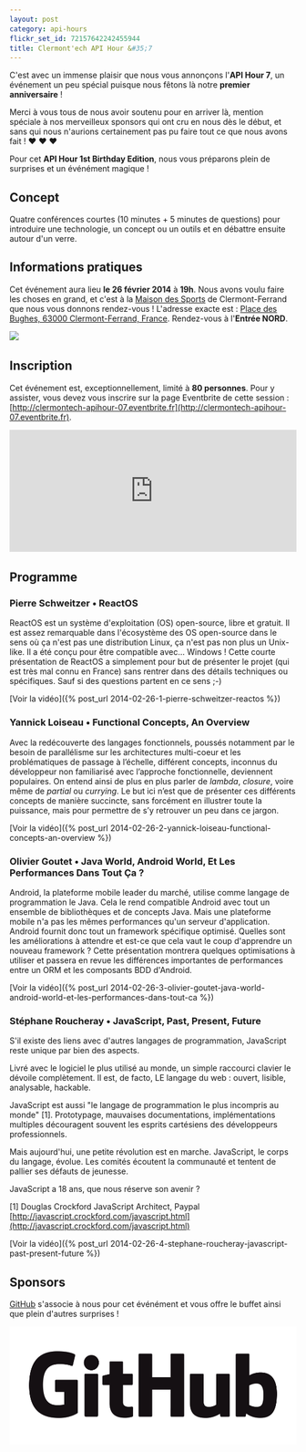 ```yaml
---
layout: post
category: api-hours
flickr_set_id: 72157642242455944
title: Clermont'ech API Hour &#35;7
---
```


C'est avec un immense plaisir que nous vous annonçons l'**API Hour 7**, un
événement un peu spécial puisque nous fêtons là notre **premier anniversaire** !

Merci à vous tous de nous avoir soutenu pour en arriver là, mention spéciale à
nos merveilleux sponsors qui ont cru en nous dès le début, et sans qui nous
n'aurions certainement pas pu faire tout ce que nous avons fait ! &hearts;
&hearts; &hearts;

Pour cet **API Hour 1st Birthday Edition**, nous vous préparons plein de
surprises et un événément magique !

## Concept

Quatre conférences courtes (10 minutes + 5 minutes de questions) pour
introduire une technologie, un concept ou un outils et en débattre ensuite
autour d'un verre.

## Informations pratiques

Cet événement aura lieu **le 26 février 2014** à **19h**. Nous avons voulu faire
les choses en grand, et c'est à la [Maison des
Sports](http://www.clermont-ferrand.fr/La-Maison-des-sports.html) de
Clermont-Ferrand que nous vous donnons rendez-vous !
L'adresse exacte est : [Place des Bughes, 63000 Clermont-Ferrand,
France](https://maps.google.com/maps?q=Maison+des+sports,+Place+des+Bughes,+Clermont-Ferrand,+France&hl=en&sll=45.786032,3.087274&sspn=0.001714,0.00228&oq=maison+des+sports+clermont&t=h&hq=Maison+des+sports,&hnear=Place+des+Bughes,+63000+Clermont-Ferrand,+France&z=16&iwloc=A).
Rendez-vous à l'**Entrée NORD**.

[![](http://maps.googleapis.com/maps/api/staticmap?center=maison+des+sports&size=600x400&sensor=false&markers=color:red|45.786294,3.087301)](https://maps.google.com/maps?q=Maison+des+sports,+Place+des+Bughes,+Clermont-Ferrand,+France&hl=en&sll=45.786032,3.087274&sspn=0.001714,0.00228&oq=maison+des+sports+clermont&t=h&hq=Maison+des+sports,&hnear=Place+des+Bughes,+63000+Clermont-Ferrand,+France&z=16&iwloc=A)

## Inscription

Cet événement est, exceptionnellement, limité à **80 personnes**. Pour y
assister, vous devez vous inscrire sur la page Eventbrite de cette session :
[http://clermontech-apihour-07.eventbrite.fr](http://clermontech-apihour-07.eventbrite.fr).

<iframe src="http://www.eventbrite.com/tickets-external?eid=10570965041&amp;ref=etckt&amp;v=2" frameborder="0" height="214" width="100%" vspace="0" hspace="0" marginheight="5" marginwidth="5" scrolling="auto" allowtransparency="true">Clermont'ech Eventbrite</iframe>

## Programme

### Pierre Schweitzer • ReactOS

ReactOS est un système d'exploitation (OS) open-source, libre et gratuit. Il est
assez remarquable dans l'écosystème des OS open-source dans le sens où ça n'est
pas une distribution Linux, ça n'est pas non plus un Unix-like. Il a été conçu
pour être compatible avec... Windows ! Cette courte présentation de ReactOS a
simplement pour but de présenter le projet (qui est très mal connu en France)
sans rentrer dans des détails techniques ou spécifiques. Sauf si des questions
partent en ce sens ;-)

[Voir la vidéo]({% post_url 2014-02-26-1-pierre-schweitzer-reactos %})

### Yannick Loiseau • Functional Concepts, An Overview

Avec la redécouverte des langages fonctionnels, poussés notamment par le besoin
de parallélisme sur les architectures multi-coeur et les problématiques de
passage à l’échelle, différent concepts, inconnus du développeur non familiarisé
avec l’approche fonctionnelle, deviennent populaires. On entend ainsi de plus en
plus parler de _lambda_, _closure_, voire même de _partial_ ou _currying_.  Le
but ici n’est que de présenter ces différents concepts de manière succincte,
sans forcément en illustrer toute la puissance, mais pour permettre de s’y
retrouver un peu dans ce jargon.

[Voir la vidéo]({% post_url 2014-02-26-2-yannick-loiseau-functional-concepts-an-overview %})

### Olivier Goutet • Java World, Android World, Et Les Performances Dans Tout Ça ?

Android, la plateforme mobile leader du marché, utilise comme langage de
programmation le Java. Cela le rend compatible Android avec tout un ensemble de
bibliothèques et de concepts Java. Mais une plateforme mobile n'a pas les mêmes
performances qu'un serveur d'application. Android fournit donc tout un framework
spécifique optimisé. Quelles sont les améliorations à attendre et est-ce que
cela vaut le coup d'apprendre un nouveau framework ? Cette présentation montrera
quelques optimisations à utiliser et passera en revue les différences
importantes de performances entre un ORM et les composants BDD d'Android.

[Voir la vidéo]({% post_url 2014-02-26-3-olivier-goutet-java-world-android-world-et-les-performances-dans-tout-ca %})

### Stéphane Roucheray • JavaScript, Past, Present, Future

S'il existe des liens avec d'autres langages de programmation, JavaScript reste
unique par bien des aspects.

Livré avec le logiciel le plus utilisé au monde, un simple raccourci clavier le
dévoile complètement. Il est, de facto, LE langage du web : ouvert, lisible,
analysable, hackable.

JavaScript est aussi "le langage de programmation le plus incompris au monde"
[1]. Prototypage, mauvaises documentations, implémentations multiples
découragent souvent les esprits cartésiens des développeurs professionnels.

Mais aujourd'hui, une petite révolution est en marche. JavaScript, le corps du
langage, évolue. Les comités écoutent la communauté et tentent de pallier ses
défauts de jeunesse.

JavaScript a 18 ans, que nous réserve son avenir ?

[1] Douglas Crockford JavaScript Architect, Paypal
<br>[http://javascript.crockford.com/javascript.html](http://javascript.crockford.com/javascript.html)

[Voir la vidéo]({% post_url 2014-02-26-4-stephane-roucheray-javascript-past-present-future %})

## Sponsors

[GitHub](https://github.com/) s'associe à nous pour cet événément et vous offre
le buffet ainsi que plein d'autres surprises !

[![](/images/github-corpo.png)](https://github.com/)
